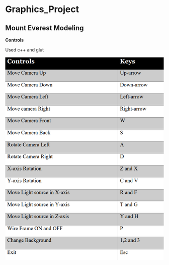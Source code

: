 # Graphics_Project

## Mount Everest Modeling

**Controls**

Used c++ and glut

![controls](control.png)
